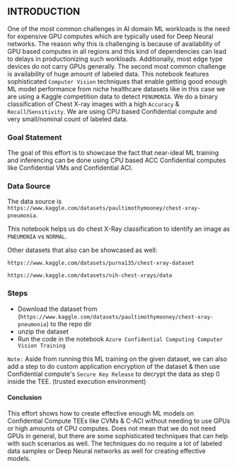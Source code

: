 ## INTRODUCTION 

One of the most common challenges in AI domain ML workloads is the need for expensive GPU computes which are typically used for Deep Neural networks. The reason why this is challenging is because of availability of GPU based computes in all regions and this kind of dependencies can lead to delays in productionizing such workloads. Additionally, most edge type devices do not carry GPUs generally. The second most common challenge is availability of huge amount of labeled data.
This notebook features sophisticated `Computer Vision` techniques that enable getting good enough ML model performance from niche healthcare datasets like in this case we are using a Kaggle competition data to detect `PENUMONIA`. We do a binary classification of Chest X-ray images with a high `Accuracy` & `Recall`/`Sensitivity`. We are using CPU based Confidential compute and very small/nominal count of labeled data.

### Goal Statement
The goal of this effort is to showcase the fact that near-ideal ML training and inferencing can be done using CPU based ACC Confidential computes like Confidential VMs and Confidential ACI.

### Data Source

The data source is `https://www.kaggle.com/datasets/paultimothymooney/chest-xray-pneumonia`.

This notebook helps us do chest X-Ray classification to identify an image as `PNEUMONIA` vs `NORMAL`.

Other datasets that also can be showcased as well:

`https://www.kaggle.com/datasets/purna135/chest-xray-dataset`

`https://www.kaggle.com/datasets/nih-chest-xrays/data`

### Steps
- Download the dataset from (`https://www.kaggle.com/datasets/paultimothymooney/chest-xray-pneumonia`) to the repo dir
- unzip the dataset
- Run the code in the notebook `Azure Confidential Computing Computer Vision Training`

`Note:` Aside from running this ML training on the given dataset, we can also add a step to do custom application encryption of the dataset & then use Confidential compute's `Secure Key Release` to decrypt the data as step 0 inside the TEE. (trusted execution environment)

#### Conclusion

This effort shows how to create effective enough ML models on Confidential Compute TEEs like CVMs & C-ACI without needing to use GPUs or high amounts of CPU computes. 
Does not mean that we do not need GPUs in general, but there are some sophisticated techniques that can help with such scenarios as well. The techniques do no require a lot of labeled data samples or Deep Neural networks as well for creating effective models.

